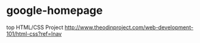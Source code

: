 # google-homepage
top
HTML/CSS Project http://www.theodinproject.com/web-development-101/html-css?ref=lnav
